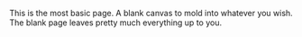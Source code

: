 ﻿This is the most basic page.  A blank canvas to mold into whatever you wish.  The blank page leaves pretty much everything up to you.